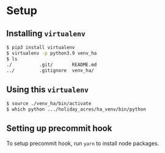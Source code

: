 # Setup

## Installing `virtualenv`

```bash
$ pip3 install virtualenv
$ virtualenv -p python3.9 venv_ha
$ ls
./          .git/       README.md
../         .gitignore  venv_ha/
```

## Using this `virtualenv`

```bash
$ source ./venv_ha/bin/activate
$ which python .../holiday_acres/ha_venv/bin/python

```

## Setting up precommit hook

To setup precommit hook, run `yarn` to install node packages.